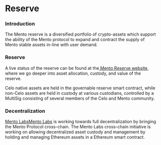 # Reserve

### Introduction

The Mento reserve is a diversified portfolio of crypto-assets which support the ability of the Mento protocol to expand and contract the supply of Mento stable assets in-line with user demand.

### Reserve

A live status of the reserve can be found at the[ Mento Reserve website](https://reserve.mento.org/), where we go deeper into asset allocation, custody, and value of the reserve.

Celo native assets are held in the governable reserve smart contract, while non-Celo assets are held in custody at various custodians, controlled by a MultiSig consisting of several members of the Celo and Mento community.

### Decentralization

[Mento Labs](https://www.mentolabs.xyz/)[Mento Labs](https://www.mentolabs.xyz/) is working towards full decentralization by bringing the Mento Protocol cross-chain. The Mento Labs cross-chain initiative is working on allowing decentralized asset custody and management by holding and managing Ethereum assets in a Ethereum smart contract.
